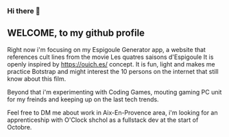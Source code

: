 ### Hi there 👋

## WELCOME, to my github profile

Right now i'm focusing on my Espigoule Generator app, a website that references cult lines from the movie Les quatres saisons d'Espigoule
It is openly inspired by https://ouich.es/ concept. It is fun, light and makes me practice Botstrap and might interest the 10 persons on the internet that still know about this film.

Beyond that i'm experimenting with Coding Games, mouting gaming PC unit for my freinds and keeping up on the last tech trends.

Feel free to DM me about work in Aix-En-Provence area, i'm looking for an apprenticeship with O'Clock shchol as a fullstack dev at the start of Octobre.
